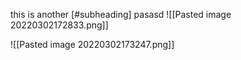 this is another [#subheading] pasasd
![[Pasted image 20220302172833.png]]


![[Pasted image 20220302173247.png]]